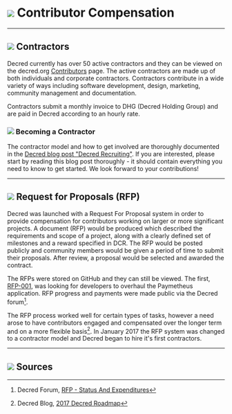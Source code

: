 # <img class="dcr-icon" src="/img/dcr-icons/ObtainingDecred.svg" /> Contributor Compensation

---

## <img class="dcr-icon" src="/img/dcr-icons/User.svg" /> Contractors

Decred currently has over 50 active contractors and they can be viewed on the decred.org [Contributors](https://decred.org/contributors) page. The active contractors are made up of both individuals and corporate contractors. Contractors contribute in a wide variety of ways including software development, design, marketing, community management and documentation.

Contractors submit a monthly invoice to DHG (Decred Holding Group) and are paid in Decred according to an hourly rate.

### <img class="dcr-icon" src="/img/dcr-icons/Introductions.svg" /> Becoming a Contractor

The contractor model and how to get involved are thoroughly documented in the [Decred blog post "Decred Recruiting"](https://blog.decred.org/2017/07/25/Decred-Recruiting/). If you are interested, please start by reading this blog post thoroughly - it should contain everything you need to know to get started. We look forward to your contributions!

---

## <img class="dcr-icon" src="/img/dcr-icons/RFP.svg" /> Request for Proposals (RFP)

Decred was launched with a Request For Proposal system in order to provide compensation for contributors working on larger or more significant projects. A document (RFP) would be produced which described the requirements and scope of a project, along with a clearly defined set of milestones and a reward specified in DCR. The RFP would be posted publicly and community members would be given a period of time to submit their proposals. After review, a proposal would be selected and awarded the contract.

The RFPs were stored on GitHub and they can still be viewed. The first, [RFP-001](https://github.com/decred/RFPs/blob/master/rfp-0001/rfp-0001.md), was looking for developers to overhaul the Paymetheus application. RFP progress and payments were made public via the Decred forum[^1].

The RFP process worked well for certain types of tasks, however a need arose to have contributors engaged and compensated over the longer term and on a more flexible basis[^2]. In January 2017 the RFP system was changed to a contractor model and Decred began to hire it's first contractors.

---

## <img class="dcr-icon" src="/img/dcr-icons/Sources.svg" /> Sources 

[^1]: Decred Forum, [RFP - Status And Expenditures](https://forum.decred.org/threads/status-and-expenditures.2864/)
[^2]: Decred Blog, [2017 Decred Roadmap](https://blog.decred.org/2017/01/09/2017-Decred-Roadmap/)